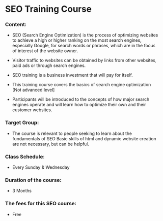 # SEO Training Course

### Content:

- SEO (Search Engine Optimization) is the process of optimizing websites to achieve a high or higher ranking on the most search engines, especially Google, for search words or phrases, which are in the focus of interest of the website owner.

- Visitor traffic to websites can be obtained by links from other websites, paid ads or through search engines. 

- SEO training is a business investment that will pay for itself. 

- This training course covers the basics of search engine optimization [Not advanced level]

- Participants will be introduced to the concepts of how major search engines operate and will learn how to optimize their own and their customer websites. 


### Target Group:

- The course is relevant to people seeking to learn about the fundamentals of SEO Basic skills of html and dynamic website creation are not necessary, but can be helpful.

### Class Schedule:

- Every Sunday & Wednesday

### Duration of the course:

- 3 Months

### The fees for this SEO course:

- Free
